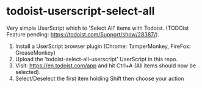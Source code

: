 # todoist-userscript-select-all

Very simple UserScript which to 'Select All' items with Todoist. (TODOist Feature pending: https://todoist.com/Support/show/28387/). 

1. Install a UserScript browser plugin (Chrome: TamperMonkey, FireFox: GreaseMonkey)
1. Upload the 'todoist-select-all-userscript' UserScript in this repo.
1. Visit: https://en.todoist.com/app and hit Ctrl+A (All items should now be selected). 
1. Select/Deselect the first item holding Shift then choose your action